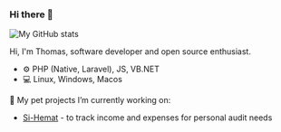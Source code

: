 ### Hi there 👋

![My GitHub stats](https://github-readme-stats.vercel.app/api?username=thomrib&theme=onedark)

Hi, I'm Thomas, software developer and open source enthusiast.

* ⚙️ PHP (Native, Laravel), JS, VB.NET
* 💻 Linux, Windows, Macos

🔭 My pet projects I’m currently working on:
* [Si-Hemat](https://github.com/thomrib/Si-Hemat) - to track income and expenses for personal audit needs
